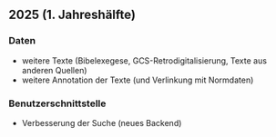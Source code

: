 ## 2025 (1. Jahreshälfte)
### Daten
- weitere Texte (Bibelexegese, GCS-Retrodigitalisierung, Texte aus anderen Quellen)
- weitere Annotation der Texte (und Verlinkung mit Normdaten)

### Benutzerschnittstelle
- Verbesserung der Suche (neues Backend)
